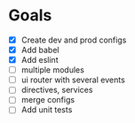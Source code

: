# Goals

- [x] Create dev and prod configs
- [x] Add babel
- [x] Add eslint
- [ ] multiple modules
- [ ] ui router with several events
- [ ] directives, services
- [ ] merge configs
- [ ] Add unit tests
